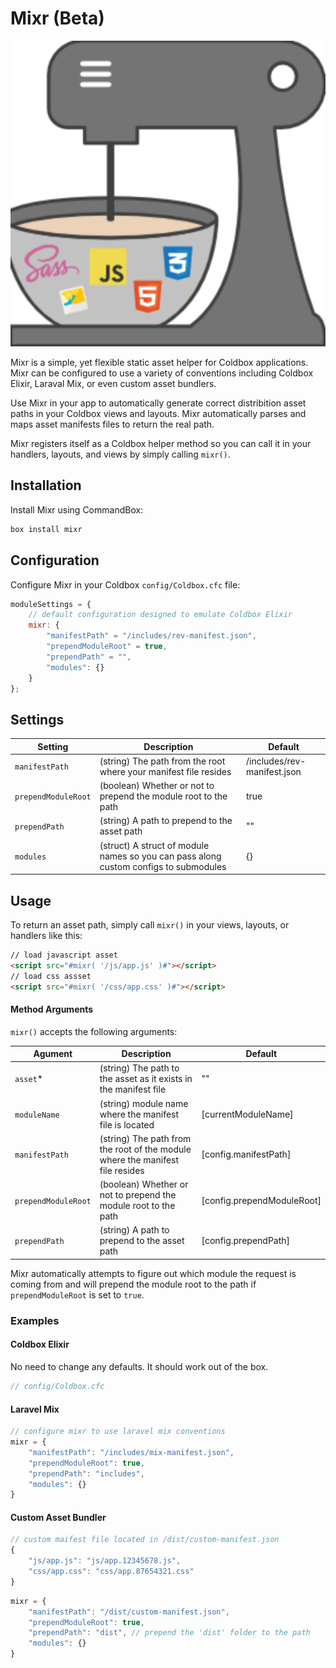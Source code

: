 # Mixr (Beta)

![Mixr Logo](https://github.com/homestar9/mixr/blob/master/mixr-logo.svg?raw=true)

Mixr is a simple, yet flexible static asset helper for Coldbox applications.  Mixr can be configured to use a variety of conventions including Coldbox Elixir, Laraval Mix, or even custom asset bundlers.

Use Mixr in your app to automatically generate correct distribition asset paths in your Coldbox views and layouts.  Mixr automatically parses and maps asset manifests files to return the real path.

Mixr registers itself as a Coldbox helper method so you can call it in your handlers, layouts, and views by simply calling `mixr()`.

## Installation

Install Mixr using CommandBox:

```bash
box install mixr
```

## Configuration

Configure Mixr in your Coldbox `config/Coldbox.cfc` file:

```js
moduleSettings = {
    // default configuration designed to emulate Coldbox Elixir
    mixr: {
        "manifestPath" = "/includes/rev-manifest.json",
        "prependModuleRoot" = true,
        "prependPath" = "",
        "modules": {}
    }
};
```

## Settings

| Setting | Description | Default |
| --- | --- | --- |
| `manifestPath` | (string) The path from the root where your manifest file resides | /includes/rev-manifest.json |
| `prependModuleRoot` | (boolean) Whether or not to prepend the module root to the path | true |
| `prependPath` | (string) A path to prepend to the asset path | "" |
| `modules` | (struct) A struct of module names so you can pass along custom configs to submodules | {} |


## Usage

To return an asset path, simply call `mixr()` in your views, layouts, or handlers like this:
```html
// load javascript asset
<script src="#mixr( '/js/app.js' )#"></script>
// load css assset
<script src="#mixr( '/css/app.css' )#"></script>
```

#### Method Arguments

`mixr()` accepts the following arguments:

| Agument | Description | Default |  
| --- | --- | --- |
| `asset`* | (string) The path to the asset as it exists in the manifest file | "" |
| `moduleName` | (string) module name where the manifest file is located | [currentModuleName] |
| `manifestPath` | (string) The path from the root of the module where the manifest file resides | [config.manifestPath] |
| `prependModuleRoot` | (boolean) Whether or not to prepend the module root to the path | [config.prependModuleRoot] |
| `prependPath` | (string) A path to prepend to the asset path | [config.prependPath] |

Mixr automatically attempts to figure out which module the request is coming from and will prepend the module root to the path if `prependModuleRoot` is set to `true`.

### Examples

#### Coldbox Elixir

No need to change any defaults. It should work out of the box.

```js
// config/Coldbox.cfc
```

#### Laravel Mix

```js
// configure mixr to use laravel mix conventions
mixr = {
    "manifestPath": "/includes/mix-manifest.json",
    "prependModuleRoot": true,
    "prependPath": "includes",
    "modules": {}
}
```

#### Custom Asset Bundler

```js
// custom maifest file located in /dist/custom-manifest.json
{
    "js/app.js": "js/app.12345678.js",
    "css/app.css": "css/app.87654321.css"
}
```

```js
mixr = {
    "manifestPath": "/dist/custom-manifest.json",
    "prependModuleRoot": true,
    "prependPath": "dist", // prepend the 'dist' folder to the path
    "modules": {}
}
```

